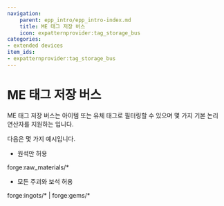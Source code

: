 ```yaml
---
navigation:
    parent: epp_intro/epp_intro-index.md
    title: ME 태그 저장 버스
    icon: expatternprovider:tag_storage_bus
categories:
- extended devices
item_ids:
- expatternprovider:tag_storage_bus
---
```


# ME 태그 저장 버스

<GameScene zoom="8" background="transparent">
  <ImportStructure src="../structure/cable_tag_storage_bus.snbt"></ImportStructure>
</GameScene>

ME 태그 저장 버스는 아이템 또는 유체 태그로 필터링할 수 있으며 몇 가지 기본 논리 연산자를 지원하는 <ItemLink id="ae2:storage_bus" />입니다.

다음은 몇 가지 예시입니다.

- 원석만 허용

forge:raw_materials/*

- 모든 주괴와 보석 허용

forge:ingots/* | forge:gems/*

